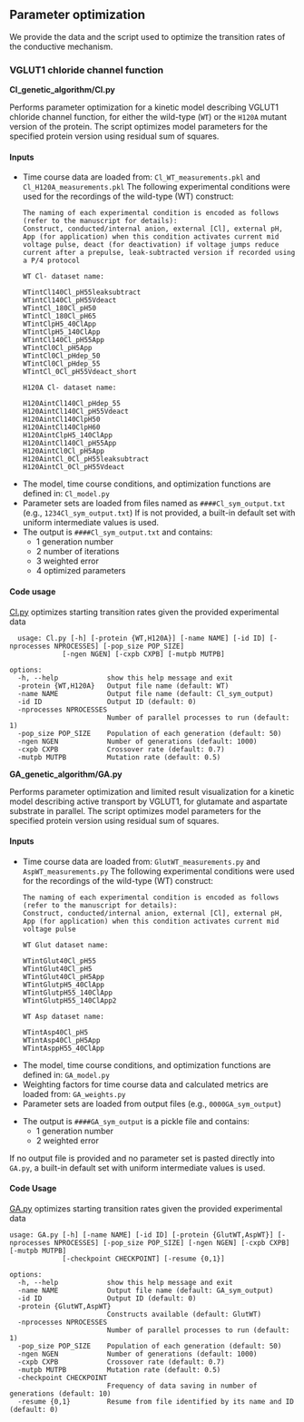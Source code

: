 ## Parameter optimization
We provide the data and the script used to optimize the transition rates of the conductive mechanism. 
### VGLUT1 chloride channel function
**Cl_genetic_algorithm/Cl.py**

Performs parameter optimization for a kinetic model describing VGLUT1 chloride channel function, for either the wild-type (`WT`) or the `H120A` mutant version of the protein.
The script optimizes model parameters for the specified protein version using residual sum of squares. 

#### Inputs
* Time course data are loaded from: `Cl_WT_measurements.pkl` and `Cl_H120A_measurements.pkl`
    The following experimental conditions were used for the recordings of the wild-type (WT) construct:
    ```
    The naming of each experimental condition is encoded as follows (refer to the manuscript for details):
    Construct, conducted/internal anion, external [Cl], external pH, App (for application) when this condition activates current mid voltage pulse, deact (for deactivation) if voltage jumps reduce current after a prepulse, leak-subtracted version if recorded using a P/4 protocol
    
    WT Cl- dataset name:
    
    WTintCl140Cl_pH55leaksubtract
    WTintCl140Cl_pH55Vdeact
    WTintCl_180Cl_pH50
    WTintCl_180Cl_pH65
    WTintClpH5_40ClApp
    WTintClpH5_140ClApp
    WTintCl140Cl_pH55App
    WTintCl0Cl_pH5App
    WTintCl0Cl_pHdep_50
    WTintCl0Cl_pHdep_55
    WTintCl_0Cl_pH55Vdeact_short

    H120A Cl- dataset name:

    H120AintCl140Cl_pHdep_55
    H120AintCl140Cl_pH55Vdeact
    H120AintCl140ClpH50
    H120AintCl140ClpH60
    H120AintClpH5_140ClApp
    H120AintCl140Cl_pH55App
    H120AintCl0Cl_pH5App
    H120AintCl_0Cl_pH55leaksubtract
    H120AintCl_0Cl_pH55Vdeact
    ```
* The model, time course conditions, and optimization functions are defined in: `Cl_model.py`
* Parameter sets are loaded from files named as `####Cl_sym_output.txt` (e.g., `1234Cl_sym_output.txt`)
  If is not provided, a built-in default set with uniform intermediate values is used. 
* The output is `####Cl_sym_output.txt` and contains: 
    - 1 generation number
    - 2 number of iterations
    - 3 weighted error
    - 4 optimized parameters
#### Code usage
[Cl.py](Cl_genetic_algorithm/Cl.py) optimizes starting transition rates given the provided experimental data
```
  usage: Cl.py [-h] [-protein {WT,H120A}] [-name NAME] [-id ID] [-nprocesses NPROCESSES] [-pop_size POP_SIZE]
             [-ngen NGEN] [-cxpb CXPB] [-mutpb MUTPB]

options:
  -h, --help            show this help message and exit
  -protein {WT,H120A}   Output file name (default: WT)
  -name NAME            Output file name (default: Cl_sym_output)
  -id ID                Output ID (default: 0)
  -nprocesses NPROCESSES
                        Number of parallel processes to run (default: 1)
  -pop_size POP_SIZE    Population of each generation (default: 50)
  -ngen NGEN            Number of generations (default: 1000)
  -cxpb CXPB            Crossover rate (default: 0.7)
  -mutpb MUTPB          Mutation rate (default: 0.5)
```

**GA_genetic_algorithm/GA.py**

Performs parameter optimization and limited result visualization for a kinetic model describing active transport by VGLUT1, for glutamate and aspartate substrate in parallel.
The script optimizes model parameters for the specified protein version using residual sum of squares. 


#### Inputs
- Time course data are loaded from: `GlutWT_measurements.py` and `AspWT_measurements.py`
    The following experimental conditions were used for the recordings of the wild-type (WT) construct:
    ```
    The naming of each experimental condition is encoded as follows (refer to the manuscript for details):
    Construct, conducted/internal anion, external [Cl], external pH, App (for application) when this condition activates current mid voltage pulse
    
    WT Glut dataset name:

    WTintGlut40Cl_pH55
    WTintGlut40Cl_pH5
    WTintGlut40Cl_pH5App
    WTintGlutpH5_40ClApp
    WTintGlutpH55_140ClApp
    WTintGlutpH55_140ClApp2

    WT Asp dataset name:

    WTintAsp40Cl_pH5
    WTintAsp40Cl_pH5App
    WTintAsppH55_40ClApp
    ```
- The model, time course conditions, and optimization functions are defined in: `GA_model.py`
- Weighting factors for time course data and calculated metrics are loaded from: `GA_weights.py`
- Parameter sets are loaded from output files (e.g., `0000GA_sym_output`)
* The output is `####GA_sym_output` is a pickle file and contains:
    - 1 generation number
    - 2 weighted error

If no output file is provided and no parameter set is pasted directly into `GA.py`, a built-in default set with uniform intermediate values is used.
#### Code Usage
[GA.py](GA_genetic_algorithm/GA.py) optimizes starting transition rates given the provided experimental data
```
usage: GA.py [-h] [-name NAME] [-id ID] [-protein {GlutWT,AspWT}] [-nprocesses NPROCESSES] [-pop_size POP_SIZE] [-ngen NGEN] [-cxpb CXPB] [-mutpb MUTPB]
             [-checkpoint CHECKPOINT] [-resume {0,1}]

options:
  -h, --help            show this help message and exit
  -name NAME            Output file name (default: GA_sym_output)
  -id ID                Output ID (default: 0)
  -protein {GlutWT,AspWT}
                        Constructs available (default: GlutWT)
  -nprocesses NPROCESSES
                        Number of parallel processes to run (default: 1)
  -pop_size POP_SIZE    Population of each generation (default: 50)
  -ngen NGEN            Number of generations (default: 1000)
  -cxpb CXPB            Crossover rate (default: 0.7)
  -mutpb MUTPB          Mutation rate (default: 0.5)
  -checkpoint CHECKPOINT
                        Frequency of data saving in number of generations (default: 10)
  -resume {0,1}         Resume from file identified by its name and ID (default: 0)
```
